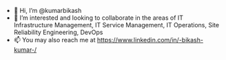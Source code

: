 - 👋 Hi, I’m @kumarbikash
- 💞️ I’m interested and looking to collaborate in the areas of IT Infrastructure Management, IT Service Management, IT Operations, Site Reliability Engineering, DevOps 
- 📫 You may also reach me at https://www.linkedin.com/in/-bikash-kumar-/ 

<!--- 
- 👀 I’m interested in IT Infrastructure Management, IT Service Management, IT Operations, Site Reliability Engineering, DevOps 
- 💞️ I’m looking to collaborate on IT Infrastructure, IT Service Management, IT Operations, Site Reliability Engineering, DevOps
- 🌱 I’m currently learning more on DevOps tools and Cloud Native 
--->

<!---
kumarbikash/kumarbikash is a ✨ special ✨ repository because its `README.md` (this file) appears on your GitHub profile.
You can click the Preview link to take a look at your changes.
--->
